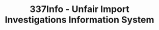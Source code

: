 ---
layout: default
bigquery: https://console.cloud.google.com/bigquery?p=patents-public-data&d=usitc_investigations&page=dataset&project=sheets-management-319211
citation: US International Trade Commission 337Info Unfair Import Investigations Information
  System
contributors: US International Trade Comission
cost: None
description: US International Trade Commission 337Info Unfair Import Investigations
  Information System contains data on investigations done under Section 337. Section
  337 declares the infringement of certain statutory intellectual property rights
  and other forms of unfair competition in import trade to be unlawful practices.
  Most Section 337 investigations involve allegations of patent or registered trademark
  infringement.
documentation: FAQ and tutorial available on the site
last_edit: Mon, 04 Apr 2022 19:10:40 GMT
location: https://pubapps2.usitc.gov/337external/
maintained_by: US International Trade Comission
schema_fields: '[''title'', ''scheduledStartDateEvidHear'', ''startDateMarkmanHearing'',
  ''currentActiveALJ'', ''copyrightNumbers'', ''invUnfairAct'', ''docketNo'', ''investigationTermDate'',
  ''complainant'', ''teoProceedingInvolved'', ''ouiiParticipation'', ''finalIdOnViolationDue'',
  ''actualStartDateEvidHear'', ''teoIdIssueDate'', ''issueDateOtherNonFinal'', ''dateComplaintFiled'',
  ''dateCreated'', ''endDateMarkmanHearing'', ''finalDetViolation'', ''internalRemand'',
  ''respondent'', ''teoIdDueDate'', ''targetDate'', ''investigationNo'', ''publication_number'',
  ''ouiiAttorney'', ''actualEndDateEvidHear'', ''trademarkNumbers'', ''finalDetNoViolation'',
  ''htsNumbers'', ''aljAssigned'', ''gcAttorney'', ''lastUpdated'', ''teoReliefGranted'',
  ''dateOfPublicationFrNotice'', ''id'', ''scheduledEndDateEvidHear'', ''finalIdOnViolationIssue'',
  ''patentNumber'', ''patentNumbers'', ''cafcAppeals'', ''investigationType'', ''reportingRequirements'',
  ''markmanHearing'', ''currentStatus'']'
shortname: unfair_import_investigations
tags:
- import
- legal
- trade
timeframe: 2008-2021 (prior to 2008 downloadable as a JSON file)
title: 337Info - Unfair Import Investigations Information System
uuid: 2721f5ec-e599-4890-9265-9706719fc71e
---